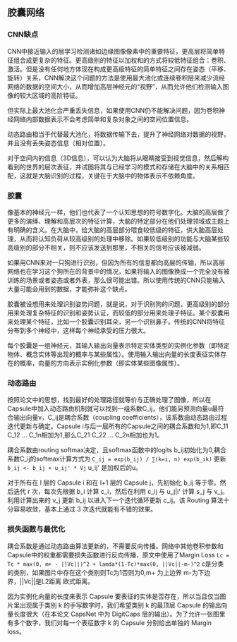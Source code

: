 ## 胶囊网络

### CNN缺点
CNN中接近输入的层学习检测诸如边缘图像像素中的重要特征，更高层将简单特征组合成更复杂的特征。更高级别的特征以加权和的方式将较低特征组合：卷积、激活。但是没有任何地方体现在构成更高级特征的简单特征之间存在姿态（平移、旋转）关系，CNN解决这个问题的方法是使用最大池化或连续卷积层来减少流经网络的数据的空间大小，从而增加高层神经元的“视野”，从而允许他们检测输入图像的较大区域的高阶特征。

但实际上最大池化会严重丢失信息，如果使用CNN仍不能解决问题，因为卷积神经网络内部数据表示不会考虑简单和复杂对象之间的空间位置信息。

动态路由相当于代替最大池化，将数据传输下去，提升了神经网络对数据的视野，并且没有丢失姿态信息（相对位置）。

对于空间内的信息（3D信息），可以认为大脑将从眼睛接受到视觉信息，然后解构看到的世界的层次表征，并试图将其与已经学习的模式和存储在大脑中的关系相匹配，这就是大脑识别的过程，关键在于大脑中的物体表示不依赖角度。

### 胶囊
像基本的神经元一样，他们也代表了一个认知思想的符号数字化。大脑的高层做了更多的演绎、理解和高层次的特征计算，大脑的特定部分在他们处理领域或主题上有明确的含义。在大脑中，给大脑的高层部分喂食较低级的特征，供大脑高层处理，从而将认知负荷从较高级别的处理中移除。如果较低级别的功能与大脑某些较高级别的部分不相关，则不应该发送到那里，不相关的信号应该被减弱。

如果用CNN来对一只狗进行识别，但因为所有的信息都向高层的传输，所以高层网络也在学习这个狗所在的背景中的情况，如果将输入的图像换成一个完全没有被训练的场景或者姿态或者外表，那么很可能出错。所以使用传统的CNN只能输入大量可能会用到的数据，才能弥补这个缺点。

胶囊被设想用来处理识别姿势问题，就是说，对于识别狗的问题，更高级别的部分用来处理复杂特征的识别和姿势认证，而较低的部分用来处理子特征。某个胶囊用来处理某个特征，比如一个胶囊识别耳朵，另一个识别鼻子。传统的CNN将特征分布到多个神经中，这样每个神经承受的压力很大。

每个胶囊是一组神经元，其输入输出向量表示特定实体类型的实例化参数（即特定物体、概念实体等出现的概率与某些属性）。使用输入输出向量的长度表征实体存在的概率，向量的方向表示实例化参数（即实体某些图像属性）。

### 动态路由
按照论文中的思想，找到最好的处理路径就等价与正确处理了图像，所以在Capsule中加入动态路由机制就可以找到一组系数C_ij，他们能另预测向量u最符合输出向量v，C_ij是耦合系数（coupling coefficients），该系数由动态路由过程迭代更新与确定。Capsule i与后一层所有的Capsule之间的耦合系数和为1,即C_11 C_12 ... C_1n相加为1,那么C_21 C_22 ... C_2n相加也为1。

耦合系数由routing softmax决定，且softmax函数中的logits b_ij初始化为0,耦合系数C_ij的softmax计算方式为
`C_ij = exp(b_ij) / ∑(k=i, n) exp(b_ik)`
更新`b_ij <- b_ij + u_ij' * Vj` u_ij' 是加权后的u。

对于所有在 l 层的 Capsule i 和在 l+1 层的 Capsule j，先初始化 b_ij 等于零。然后迭代 r 次，每次先根据 b_i 计算 c_i，然后在利用 c_ij 与 u_j|i' 计算 s_j 与 v_j。利用计算出来的 v_j 更新 b_ij 以进入下一个迭代循环更新 c_ij。该 Routing 算法十分容易收敛，基本上通过 3 次迭代就能有不错的效果。

### 损失函数与最优化
耦合系数是通过动态路由算法更新的，不需要反向传播。网络中其他卷积参数和Capsule中的权重都需要损失函数进行反向传播，原文中使用了Margin Loss
`Lc = Tc * max(0, m+ - ||Vc||)^2 + lamda*(1-Tc)*max(0, ||Vc||-m-)^2`
c是分类的类别，如果图片中存在这个类别则Tc为1否则为0,m+ 为上边界 m-为下边界，||Vc||是L2距离 欧式距离。

因为实例化向量的长度来表示 Capsule 要表征的实体是否存在，所以当且仅当图片里出现属于类别 k 的手写数字时，我们希望类别 k 的最顶层 Capsule 的输出向量长度很大（在本论文 CapsNet 中为 DigitCaps 层的输出）。为了允许一张图里有多个数字，我们对每一个表征数字 k 的 Capsule 分别给出单独的 Margin loss。
